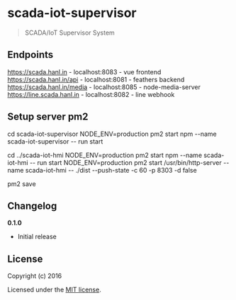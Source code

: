 # scada-iot-supervisor

> SCADA/IoT Supervisor System

## Endpoints

https://scada.hanl.in - localhost:8083 - vue frontend
https://scada.hanl.in/api - localhost:8081 - feathers backend
https://scada.hanl.in/media - localhost:8085 - node-media-server
https://line.scada.hanl.in - localhost:8082 - line webhook

## Setup server pm2

cd scada-iot-supervisor
NODE_ENV=production pm2 start npm --name scada-iot-supervisor -- run start

cd ../scada-iot-hmi
NODE_ENV=production pm2 start npm --name scada-iot-hmi -- run start
NODE_ENV=production pm2 start /usr/bin/http-server --name scada-iot-hmi -- ./dist --push-state -c 60 -p 8303 -d false

pm2 save

## Changelog

__0.1.0__

- Initial release

## License

Copyright (c) 2016

Licensed under the [MIT license](LICENSE).
